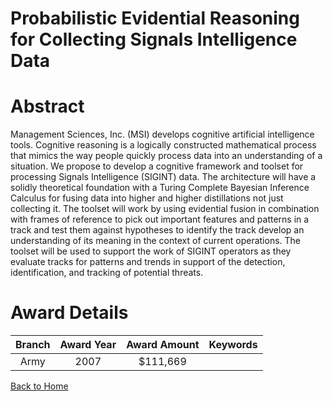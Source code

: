 
Probabilistic Evidential Reasoning for Collecting Signals Intelligence Data
===========================================================================

# Abstract


Management Sciences, Inc. (MSI) develops cognitive artificial intelligence tools. Cognitive reasoning is a logically constructed mathematical process that mimics the way people quickly process data into an understanding of a situation. We propose to develop a cognitive framework and toolset for processing Signals Intelligence (SIGINT) data. The architecture will have a solidly theoretical foundation with a Turing Complete Bayesian Inference Calculus for fusing data into higher and higher distillations not just collecting it. The toolset will work by using evidential fusion in combination with frames of reference to pick out important features and patterns in a track and test them against hypotheses to identify the track develop an understanding of its meaning in the context of current operations. The toolset will be used to support the work of SIGINT operators as they evaluate tracks for patterns and trends in support of the detection, identification, and tracking of potential threats.  

# Award Details

|Branch|Award Year|Award Amount|Keywords|
| :---: | :---: | :---: | :---: |
|Army|2007|$111,669||
  
  


[Back to Home](https://github.com/chrischow/dod_sbir_awards/CC/#974)